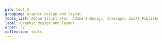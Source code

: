 ```yaml
---
pid: tool_3
grouping: Graphic design and layout
tools_list: Adobe Illustrator, Adobe InDesign, Inkscape, Swift Publisher
label: Graphic design and layout
order: '2'
collection: tools
---
```

